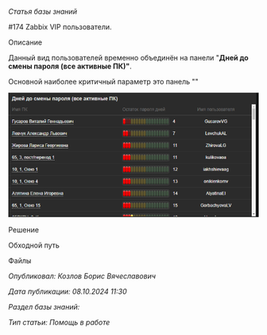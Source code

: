 _Статья базы знаний_

#174 Zabbix VIP пользователи.

Описание

Данный вид пользователей временно объединён на панели "**Дней до смены пароля (все активные ПК)"**.

Основной наиболее критичный параметр это панель ""  

![Zabbix VIP пользователи. ](<images/Zabbix VIP пользователи .png>)

Решение

Обходной путь

Файлы

_Опубликовал: Козлов Борис Вячеславович_

_Дата публикации: 08.10.2024 11:30_

_Раздел базы знаний:_

_Тип статьи: Помощь в работе_